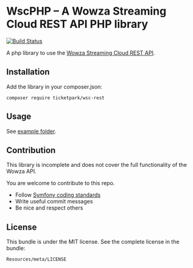 # WscPHP – A Wowza Streaming Cloud REST API PHP library

[![Build Status](https://travis-ci.org/Ticketpark/WowzaWscRestPhp.svg?branch=master)](https://travis-ci.org/Ticketpark/WowzaWscRestPhp)

A php library to use the [Wowza Streaming Cloud REST API](https://api.docs.cloud.wowza.com).

## Installation

Add the library in your composer.json:

```
composer require ticketpark/wsc-rest
```

## Usage
See [example folder](/example).


## Contribution
This library is incomplete and does not cover the full functionality of the Wowza API.

You are welcome to contribute to this repo.

* Follow [Symfony coding standards](http://symfony.com/doc/current/contributing/code/standards.html)
* Write useful commit messages
* Be nice and respect others

## License
This bundle is under the MIT license. See the complete license in the bundle:

    Resources/meta/LICENSE
